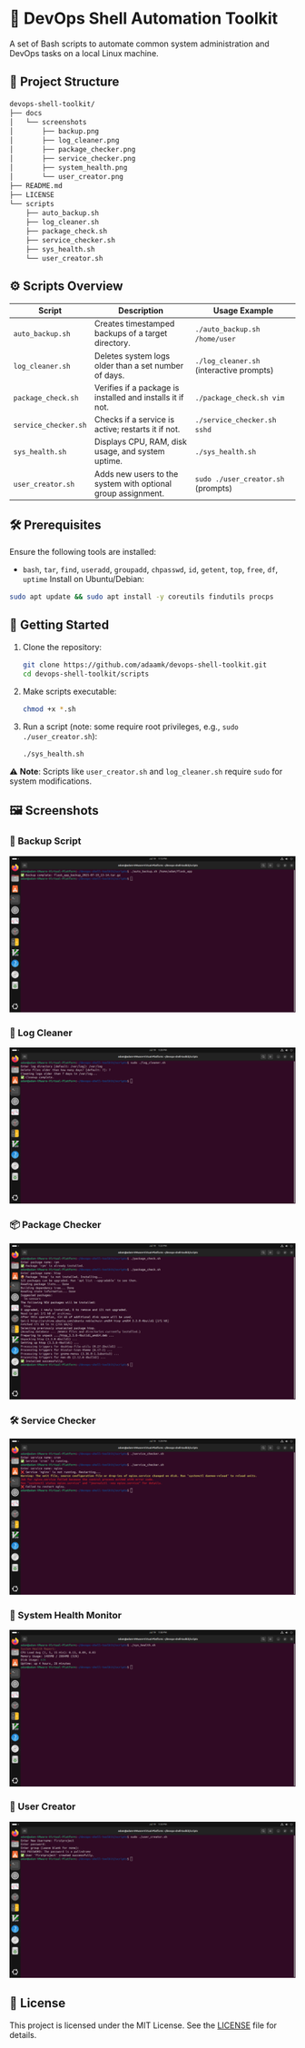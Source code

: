 # 🧰 DevOps Shell Automation Toolkit

A set of Bash scripts to automate common system administration and DevOps tasks on a local Linux machine.

## 📁 Project Structure
```
devops-shell-toolkit/
├── docs
│   └── screenshots
│       ├── backup.png
│       ├── log_cleaner.png
│       ├── package_checker.png
│       ├── service_checker.png
│       ├── system_health.png
│       └── user_creator.png
├── README.md
├── LICENSE
└── scripts
    ├── auto_backup.sh
    ├── log_cleaner.sh
    ├── package_check.sh
    ├── service_checker.sh
    ├── sys_health.sh
    └── user_creator.sh
```

## ⚙️ Scripts Overview
| Script               | Description                                                                 | Usage Example                              |
|----------------------|-----------------------------------------------------------------------------|--------------------------------------------|
| `auto_backup.sh`     | Creates timestamped backups of a target directory.                          | `./auto_backup.sh /home/user`             |
| `log_cleaner.sh`     | Deletes system logs older than a set number of days.                        | `./log_cleaner.sh` (interactive prompts)  |
| `package_check.sh`   | Verifies if a package is installed and installs it if not.                  | `./package_check.sh vim`                  |
| `service_checker.sh` | Checks if a service is active; restarts it if not.                          | `./service_checker.sh sshd`               |
| `sys_health.sh`      | Displays CPU, RAM, disk usage, and system uptime.                           | `./sys_health.sh`                        |
| `user_creator.sh`    | Adds new users to the system with optional group assignment.                | `sudo ./user_creator.sh` (prompts)        |

## 🛠️ Prerequisites
Ensure the following tools are installed:
- `bash`, `tar`, `find`, `useradd`, `groupadd`, `chpasswd`, `id`, `getent`, `top`, `free`, `df`, `uptime`
Install on Ubuntu/Debian:
```bash
sudo apt update && sudo apt install -y coreutils findutils procps
```

## 🚀 Getting Started
1. Clone the repository:
   ```bash
   git clone https://github.com/adaamk/devops-shell-toolkit.git
   cd devops-shell-toolkit/scripts
   ```
2. Make scripts executable:
   ```bash
   chmod +x *.sh
   ```
3. Run a script (note: some require root privileges, e.g., `sudo ./user_creator.sh`):
   ```bash
   ./sys_health.sh
   ```

⚠️ **Note**: Scripts like `user_creator.sh` and `log_cleaner.sh` require `sudo` for system modifications.

## 🖼️ Screenshots
### 🔄 Backup Script
![backup](docs/screenshots/BackUp.png)

### 🧹 Log Cleaner
![log_cleaner](docs/screenshots/log_cleaner.png)

### 📦 Package Checker
![package_checker](docs/screenshots/package_checker.png)

### 🛠️ Service Checker
![service_checker](docs/screenshots/service_checker.png)

### 🧠 System Health Monitor
![system_health](docs/screenshots/system_health.png)

### 👤 User Creator
![user_creator](docs/screenshots/User_creator.png)

## 📜 License
This project is licensed under the MIT License. See the [LICENSE](LICENSE) file for details.
